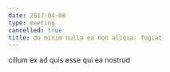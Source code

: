 ```yaml
---
date: 2017-04-08
type: meeting
cancelled: true
title: do minim nulla ea non aliqua. fugiat
---
```

cillum ex ad quis esse qui ea nostrud